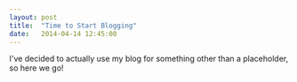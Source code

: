 ```yaml
---
layout: post
title:  "Time to Start Blogging"
date:   2014-04-14 12:45:00
---
```


I've decided to actually use my blog for something other than a placeholder, so here we go!
